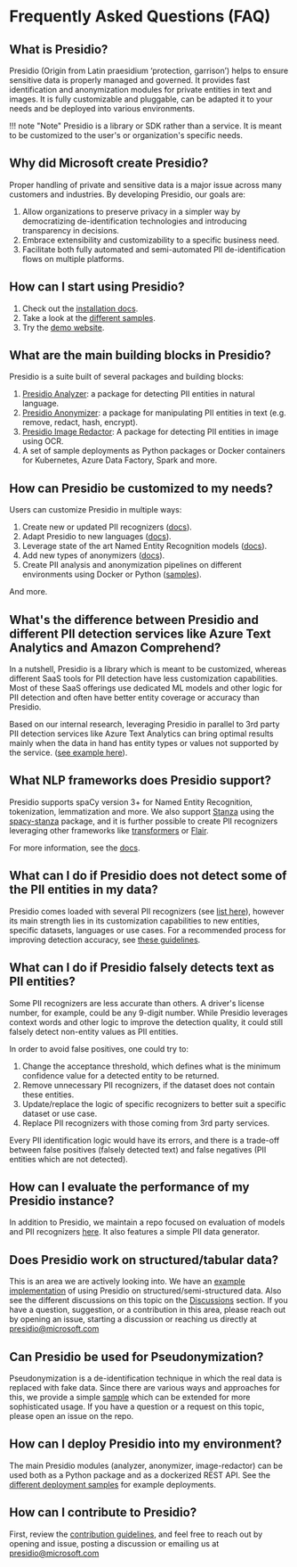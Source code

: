 # Frequently Asked Questions (FAQ)

## What is Presidio?

Presidio (Origin from Latin praesidium ‘protection, garrison’) helps to ensure sensitive data is properly managed and governed. It provides fast identification and anonymization modules for private entities in text and images. It is fully customizable and pluggable, can be adapted it to your needs and be deployed into various environments.

!!! note "Note"
    Presidio is a library or SDK rather than a service. It is meant to be customized to the user's or organization's specific needs.

## Why did Microsoft create Presidio?

Proper handling of private and sensitive data is a major issue across many customers and industries. By developing Presidio, our goals are:

1. Allow organizations to preserve privacy in a simpler way by democratizing de-identification technologies and introducing transparency in decisions.
2. Embrace extensibility and customizability to a specific business need.
3. Facilitate both fully automated and semi-automated PII de-identification flows on multiple platforms.

## How can I start using Presidio?

1. Check out the [installation docs](https://microsoft.github.io/presidio/installation/).
2. Take a look at the [different samples](https://microsoft.github.io/presidio/samples/).
3. Try the [demo website](https://aka.ms/presidio-demo).

## What are the main building blocks in Presidio?

Presidio is a suite built of several packages and building blocks:

1. [Presidio Analyzer](https://microsoft.github.io/presidio/analyzer/): a package for detecting PII entities in natural language.
2. [Presidio Anonymizer](https://microsoft.github.io/presidio/anonymizer/): a package for manipulating PII entities in text (e.g. remove, redact, hash, encrypt).
3. [Presidio Image Redactor](https://microsoft.github.io/presidio/image-redactor/): A package for detecting PII entities in image using OCR.
4. A set of sample deployments as Python packages or Docker containers for Kubernetes, Azure Data Factory, Spark and more.

## How can Presidio be customized to my needs?

Users can customize Presidio in multiple ways:

1. Create new or updated PII recognizers ([docs](https://microsoft.github.io/presidio/analyzer/adding_recognizers/)).
2. Adapt Presidio to new languages ([docs](https://microsoft.github.io/presidio/analyzer/languages/)).
3. Leverage state of the art Named Entity Recognition models ([docs](https://microsoft.github.io/presidio/analyzer/customizing_nlp_models/)).
4. Add new types of anonymizers ([docs](https://microsoft.github.io/presidio/anonymizer/adding_operators/)).
5. Create PII analysis and anonymization pipelines on different environments using Docker or Python ([samples](https://microsoft.github.io/presidio/samples/)).

And more.

## What's the difference between Presidio and different PII detection services like Azure Text Analytics and Amazon Comprehend?

In a nutshell, Presidio is a library which is meant to be customized, whereas different SaaS tools for PII detection have less customization capabilities. Most of these SaaS offerings use dedicated ML models and other logic for PII detection and often have better entity coverage or accuracy than Presidio.

Based on our internal research, leveraging Presidio in parallel to 3rd party PII detection services like Azure Text Analytics can bring optimal results mainly when the data in hand has entity types or values not supported by the service. ([see example here](https://microsoft.github.io/presidio/samples/python/text_analytics/)).

## What NLP frameworks does Presidio support?

Presidio supports spaCy version 3+ for Named Entity Recognition, tokenization, lemmatization and more. We also support [Stanza](https://stanfordnlp.github.io/stanza/) using the [spacy-stanza](https://spacy.io/universe/project/spacy-stanza) package, and it is further possible to create PII recognizers leveraging other frameworks like [transformers](https://huggingface.co/transformers/usage.html#named-entity-recognition) or [Flair](https://github.com/flairNLP/flair).

For more information, see the [docs](https://microsoft.github.io/presidio/analyzer/customizing_nlp_models/).

## What can I do if Presidio does not detect some of the PII entities in my data?

Presidio comes loaded with several PII recognizers (see [list here](https://microsoft.github.io/presidio/supported_entities/)), however its main strength lies in its customization capabilities to new entities, specific datasets, languages or use cases. For a recommended process for improving detection accuracy, see [these guidelines](https://github.com/microsoft/presidio/discussions/767#discussion-3567223).

## What can I do if Presidio falsely detects text as PII entities?

Some PII recognizers are less accurate than others. A driver's license number, for example, could be any 9-digit number. While Presidio leverages context words and other logic to improve the detection quality, it could still falsely detect non-entity values as PII entities.

In order to avoid false positives, one could try to:

1. Change the acceptance threshold, which defines what is the minimum confidence value for a detected entity to be returned.
2. Remove unnecessary PII recognizers, if the dataset does not contain these entities.
3. Update/replace the logic of specific recognizers to better suit a specific dataset or use case.
4. Replace PII recognizers with those coming from 3rd party services.

Every PII identification logic would have its errors, and there is a trade-off between false positives (falsely detected text) and false negatives (PII entities which are not detected).

## How can I evaluate the performance of my Presidio instance?

In addition to Presidio, we maintain a repo focused on evaluation of models and PII recognizers [here](https://github.com/microsoft/presidio-research). It also features a simple PII data generator.

## Does Presidio work on structured/tabular data?

This is an area we are actively looking into. We have an [example implementation](https://microsoft.github.io/presidio/samples/python/batch_processing/) of using Presidio on structured/semi-structured data. Also see the different discussions on this topic on the [Discussions](https://github.com/microsoft/presidio/discussions) section. If you have a question, suggestion, or a contribution in this area, please reach out by opening an issue, starting a discussion or reaching us directly at presidio@microsoft.com

## Can Presidio be used for Pseudonymization?

Pseudonymization is a de-identification technique in which the real data is replaced with fake data. Since there are various ways and approaches for this, we provide a simple [sample](https://microsoft.github.io/presidio/samples/python/example_custom_lambda_anonymizer/) which can be extended for more sophisticated usage. If you have a question or a request on this topic, please open an issue on the repo.

## How can I deploy Presidio into my environment?

The main Presidio modules (analyzer, anonymizer, image-redactor) can be used both as a Python package and as a dockerized REST API. See the [different deployment samples](https://microsoft.github.io/presidio/samples/) for example deployments.

## How can I contribute to Presidio?

First, review the [contribution guidelines](https://github.com/microsoft/presidio/blob/main/CONTRIBUTING.md), and feel free to reach out by opening and issue, posting a discussion or emailing us at presidio@microsoft.com
